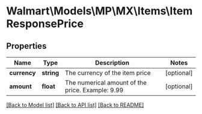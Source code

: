 # Walmart\Models\MP\MX\Items\ItemResponsePrice

## Properties

Name | Type | Description | Notes
------------ | ------------- | ------------- | -------------
**currency** | **string** | The currency of the item price | [optional]
**amount** | **float** | The numerical amount of the price. Example: 9.99 | [optional]


[[Back to Model list]](./) [[Back to API list]](../../../../../README.md#supported-apis) [[Back to README]](../../../../../README.md)
